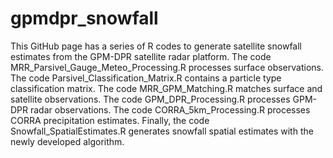 # gpmdpr_snowfall
This GitHub page has a series of R codes to generate satellite snowfall estimates from the GPM-DPR satellite radar platform. The code MRR_Parsivel_Gauge_Meteo_Processing.R processes surface observations. The code Parsivel_Classification_Matrix.R contains a particle type classification matrix. The code MRR_GPM_Matching.R matches surface and satellite observations. The code GPM_DPR_Processing.R processes GPM-DPR radar observations. The code CORRA_5km_Processing.R processes CORRA precipitation estimates. Finally, the code Snowfall_SpatialEstimates.R generates snowfall spatial estimates with the newly developed algorithm.

